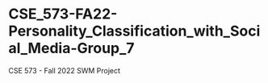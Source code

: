 # CSE_573-FA22-Personality_Classification_with_Social_Media-Group_7
CSE 573 - Fall 2022 SWM Project
